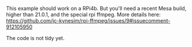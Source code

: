 
This example should work on a RPi4b.
But you'll need a recent Mesa build, higher than 21.0.1, and the special rpi ffmpeg.
More details here:  https://github.com/jc-kynesim/rpi-ffmpeg/issues/9#issuecomment-912105950


The code is not tidy yet.
